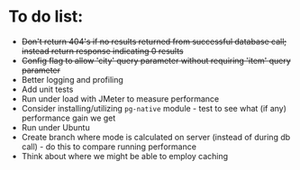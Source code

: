 # To do list:

* ~~Don't return 404's if no results returned from successful database call; instead return response indicating 0 results~~
* ~~Config flag to allow 'city' query parameter without requiring 'item' query parameter~~
* Better logging and profiling
* Add unit tests
* Run under load with JMeter to measure performance
* Consider installing/utilizing `pg-native` module - test to see what (if any) performance gain we get
* Run under Ubuntu
* Create branch where mode is calculated on server (instead of during db call) - do this to compare running performance
* Think about where we might be able to employ caching
